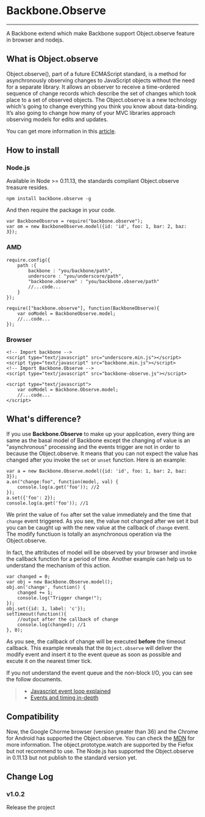 # Backbone.Observe

------

A Backbone extend which make Backbone support Object.observe feature in browser and nodejs.

## What is Object.observe
Object.observe(), part of a future ECMAScript standard, is a method for asynchronously observing changes to JavaScript objects without the need for a separate library. It allows an observer to receive a time-ordered sequence of change records which describe the set of changes which took place to a set of observed objects.
The Object.observe is a new technology which's going to change everything you think you know about data-binding. It’s also going to change how many of your MVC libraries approach observing models for edits and updates.

You can get more information in this [article][1].

## How to install
### Node.js
Available in Node >= 0.11.13, the standards compliant Object.observe treasure resides.

    npm install backbone.observe -g

And then require the package in your code.

    var BackboneObserve = require("backbone.observe");
    var om = new BackboneObserve.model({id: 'id', foo: 1, bar: 2, baz: 3});

### AMD
    require.config({
        path :{
            backbone : "you/backbone/path",
            underscore : "you/underscore/path",
            "backbone.observe" : "you/backbone.observe/path"
            //...code...
        }
    });

    require(["backbone.observe"], function(BackboneObserve){
        var ooModel = BackboneObserve.model;
        //...code...
    });

### Browser
    <!-- Import backbone -->
    <script type="text/javascript" src="underscore.min.js"></script>
    <script type="text/javascript" src="backbone.min.js"></script>
    <!-- Import Backbone.Observe -->
    <script type="text/javascript" src="backbone-observe.js"></script>

    <script type="text/javascript">
        var ooModel = Backbone.Observe.model;
        //...code...
    </script>

## What's difference?
If you use **Backbone.Observe** to make up your application, every thing are same as the basal model of Backbone except the changing of value is an "asynchronous" processing and the events trigger are not in order to because the Object.observe. It means that you can not expect the value has changed after you invoke the `set` or `unset` function.
Here is an example:

    var a = new Backbone.Observe.model({id: 'id', foo: 1, bar: 2, baz: 3});
    a.on("change:foo", function(model, val) {
        console.log(a.get('foo')); //2
    });
    a.set({'foo': 2});
    console.log(a.get('foo')); //1

We print the value of `foo` after set the value immediately and the time that `change` event triggered. As you see, the value not changed after we set it but you can be caught up with the new value at the callback of `change` event.
The modify functiuon is totally an asynchronous operation via the Object.observe.

In fact, the attributes of model will be observed by your browser and invoke the callback function for a period of time.
Another example can help us to understand the mechanism of this action.

    var changed = 0;
    var obj = new Backbone.Observe.model();
    obj.on('change', function() {
        changed += 1;
        console.log("Trigger change!");
    });
    obj.set({id: 1, label: 'c'});
    setTimeout(function(){
        //output after the callback of change
        console.log(changed); //1
    }, 0);

As you see, the callback of change will be executed **before** the timeout callback. This example reveals that the `Object.observe` will deliver the modify event and insert it to the event queue as soon as possible and excute it on the nearest timer tick.

If you not understand the event queue and the non-block I/O, you can see the follow documents.
> * [Javascript event loop explained][2]
> * [Events and timing in-depth][3]

## Compatibility
Now, the Google Chorme browser (version greater than 36) and the Chrome for Android has supported the Object.observe. You can check the [MDN][4] for more information.
The object.prototype.watch are supported by the Fiefox but not recommend to use.
The Node.js has supported the Object.observe in 0.11.13 but not publish to the standard version yet.

## Change Log
### v1.0.2
Release the project

[1]: http://www.html5rocks.com/en/tutorials/es7/observe/?redirect_from_locale=zh
[2]: http://blog.carbonfive.com/2013/10/27/the-javascript-event-loop-explained
[3]: http://javascript.info/tutorial/events-and-timing-depth#javascript-is-single-threaded
[4]: https://developer.mozilla.org/en-US/docs/Web/JavaScript/Reference/Global_Objects/Object/observe

